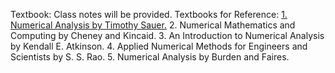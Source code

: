 Textbook: Class notes will be provided. Textbooks for Reference:
[1. Numerical Analysis by Timothy Sauer.](numerical-analysis-timothy-sauer.md)
2. Numerical Mathematics and Computing by Cheney and Kincaid.
3. An Introduction to Numerical Analysis by Kendall E. Atkinson.
4. Applied Numerical Methods for Engineers and Scientists by S. S. Rao.
5. Numerical Analysis by Burden and Faires.
